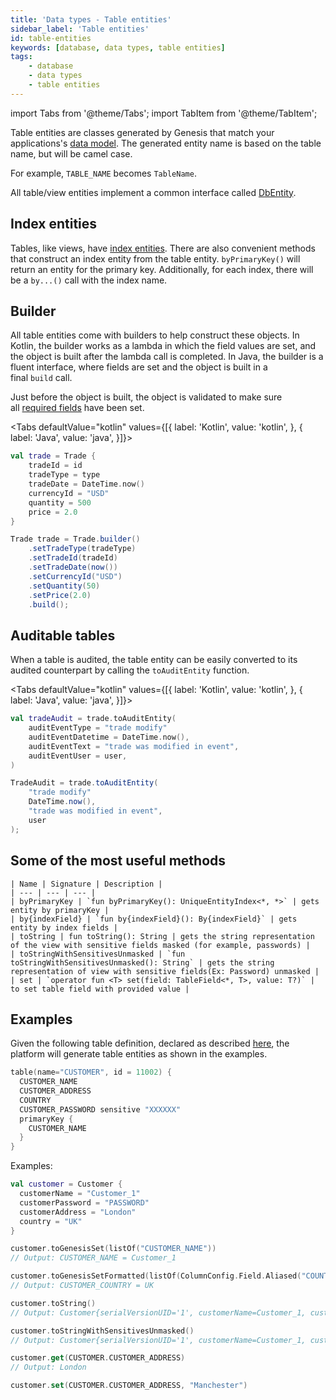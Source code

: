 ```yaml
---
title: 'Data types - Table entities'
sidebar_label: 'Table entities'
id: table-entities
keywords: [database, data types, table entities]
tags:
    - database
    - data types
    - table entities
---
```




import Tabs from '@theme/Tabs';
import TabItem from '@theme/TabItem';


Table entities are classes generated by Genesis that match your applications's [data model](../../../database/fields-tables-views/fields-tables-views/). The generated entity name is based on the table name, but will be camel case. 

For example, `TABLE_NAME` becomes `TableName`. 

All table/view entities implement a common interface called [DbEntity](../../../database/data-types/dbentity/).

## Index entities

Tables, like views, have [index entities](../../../database/data-types/index-entities/). There are also convenient methods that construct an index entity from the table entity. `byPrimaryKey()` will return an entity for the primary key. Additionally, for each index, there will be a `by...()` call with the index name.

## Builder

All table entities come with builders to help construct these objects. In Kotlin, the builder works as a lambda in which the field values are set, and the object is built after the lambda call is completed. In Java, the builder is a fluent interface, where fields are set and the object is built in a final `build` call.

Just before the object is built, the object is validated to make sure all [required fields](../../../database/fields-tables-views/fields/) have been set.

<Tabs defaultValue="kotlin" values={[{ label: 'Kotlin', value: 'kotlin', }, { label: 'Java', value: 'java', }]}>
<TabItem value="kotlin">

```kotlin
val trade = Trade {
    tradeId = id
    tradeType = type
    tradeDate = DateTime.now()
    currencyId = "USD"
    quantity = 500
    price = 2.0
}
```
</TabItem>
<TabItem value="java">

```java
Trade trade = Trade.builder()
    .setTradeType(tradeType)
    .setTradeId(tradeId)
    .setTradeDate(now())
    .setCurrencyId("USD")
    .setQuantity(50)
    .setPrice(2.0)
    .build();
```
</TabItem>
</Tabs>

## Auditable tables

When a table is audited, the table entity can be easily converted to its audited counterpart by calling the `toAuditEntity` function.

<Tabs defaultValue="kotlin" values={[{ label: 'Kotlin', value: 'kotlin', }, { label: 'Java', value: 'java', }]}>
<TabItem value="kotlin">

```kotlin
val tradeAudit = trade.toAuditEntity(
    auditEventType = "trade modify"
    auditEventDatetime = DateTime.now(),
    auditEventText = "trade was modified in event",
    auditEventUser = user,
)
```
</TabItem>
<TabItem value="java">

```java
TradeAudit = trade.toAuditEntity(
    "trade modify"
    DateTime.now(),
    "trade was modified in event",
    user
);
```
</TabItem>
</Tabs>


## Some of the most useful methods
```markup
| Name | Signature | Description |
| --- | --- | --- |
| byPrimaryKey | `fun byPrimaryKey(): UniqueEntityIndex<*, *>` | gets entity by primaryKey |
| by{indexField} | `fun by{indexField}(): By{indexField}` | gets entity by index fields |
| toString | fun toString(): String | gets the string representation of the view with sensitive fields masked (for example, passwords) |
| toStringWithSensitivesUnmasked | `fun toStringWithSensitivesUnmasked(): String` | gets the string representation of view with sensitive fields(Ex: Password) unmasked |
| set | `operator fun <T> set(field: TableField<*, T>, value: T?)` | to set table field with provided value |
```

## Examples

Given the following table definition, declared as described [here](../../../database/fields-tables-views/tables/), the platform will generate table entities as shown in the examples.

```kotlin
table(name="CUSTOMER", id = 11002) {
  CUSTOMER_NAME
  CUSTOMER_ADDRESS
  COUNTRY
  CUSTOMER_PASSWORD sensitive "XXXXXX"
  primaryKey {
    CUSTOMER_NAME
  }
}
```

Examples:

```kotlin
val customer = Customer {
  customerName = "Customer_1"
  customerPassword = "PASSWORD"
  customerAddress = "London"
  country = "UK"
}

customer.toGenesisSet(listOf("CUSTOMER_NAME"))
// Output: CUSTOMER_NAME = Customer_1

customer.toGenesisSetFormatted(listOf(ColumnConfig.Field.Aliased("COUNTRY", "CUSTOMER_COUNTRY")))
// Output: CUSTOMER_COUNTRY = UK

customer.toString()
// Output: Customer{serialVersionUID='1', customerName=Customer_1, customerAddress=London, country=UK, customerPassword=XXXXXX, recordId={not-set}, timestamp={not-set}}

customer.toStringWithSensitivesUnmasked()
// Output: Customer{serialVersionUID='1', customerName=Customer_1, customerAddress=London, country=UK, customerPassword=PASSWORD, recordId={not-set}, timestamp={not-set}}

customer.get(CUSTOMER.CUSTOMER_ADDRESS)
// Output: London

customer.set(CUSTOMER.CUSTOMER_ADDRESS, "Manchester")
```